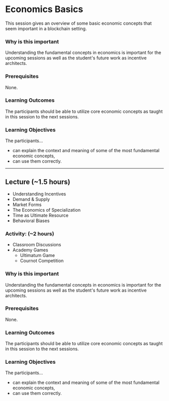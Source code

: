 # Economics Basics

This session gives an overview of some basic economic concepts that seem important in a blockchain setting.

### Why is this important

Understanding the fundamental concepts in economics is important for the upcoming sessions as well as the student's future work as incentive architects.

### Prerequisites

None.

### Learning Outcomes

The participants should be able to utilize core economic concepts as taught in this session to the next sessions.

### Learning Objectives

The participants...

- can explain the context and meaning of some of the most fundamental economic concepts,
- can use them correctly.

---

## Lecture (~1.5 hours)

- Understanding Incentives
- Demand & Supply
- Market Forms
- The Economics of Specialization
- Time as Ultimate Resource
- Behavioral Biases

### Activity: (~2 hours)

- Classroom Discussions
- Academy Games
  - Ultimatum Game
  - Cournot Competition

### Why is this important

Understanding the fundamental concepts in economics is important for the upcoming sessions as well as the student's future work as incentive architects.

### Prerequisites

None.

### Learning Outcomes

The participants should be able to utilize core economic concepts as taught in this session to the next sessions.

### Learning Objectives

The participants...

- can explain the context and meaning of some of the most fundamental economic concepts,
- can use them correctly.

